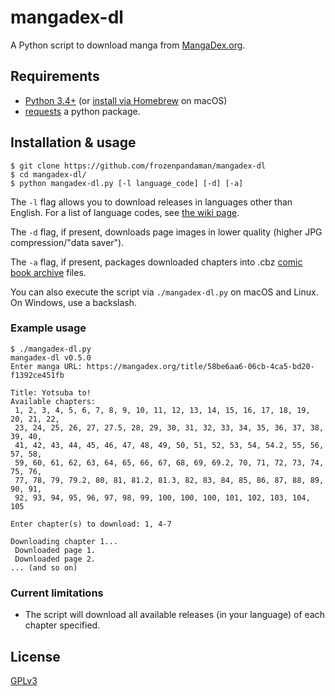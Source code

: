 # mangadex-dl

A Python script to download manga from [MangaDex.org](https://mangadex.org/).

## Requirements
  * [Python 3.4+](https://www.python.org/downloads/) (or [install via Homebrew](https://docs.python-guide.org/starting/install3/osx/) on macOS)
  * [requests](https://pypi.org/project/requests/) a python package.

## Installation & usage
```
$ git clone https://github.com/frozenpandaman/mangadex-dl
$ cd mangadex-dl/
$ python mangadex-dl.py [-l language_code] [-d] [-a]
```

The `-l` flag allows you to download releases in languages other than English. For a list of language codes, see [the wiki page](https://github.com/frozenpandaman/mangadex-dl/wiki/language-codes).

The `-d` flag, if present, downloads page images in lower quality (higher JPG compression/"data saver").

The `-a` flag, if present, packages downloaded chapters into .cbz [comic book archive](https://en.wikipedia.org/wiki/Comic_book_archive) files.

You can also execute the script via `./mangadex-dl.py` on macOS and Linux. On Windows, use a backslash.

### Example usage
```
$ ./mangadex-dl.py
mangadex-dl v0.5.0
Enter manga URL: https://mangadex.org/title/58be6aa6-06cb-4ca5-bd20-f1392ce451fb

Title: Yotsuba to!
Available chapters:
 1, 2, 3, 4, 5, 6, 7, 8, 9, 10, 11, 12, 13, 14, 15, 16, 17, 18, 19, 20, 21, 22,
 23, 24, 25, 26, 27, 27.5, 28, 29, 30, 31, 32, 33, 34, 35, 36, 37, 38, 39, 40,
 41, 42, 43, 44, 45, 46, 47, 48, 49, 50, 51, 52, 53, 54, 54.2, 55, 56, 57, 58,
 59, 60, 61, 62, 63, 64, 65, 66, 67, 68, 69, 69.2, 70, 71, 72, 73, 74, 75, 76,
 77, 78, 79, 79.2, 80, 81, 81.2, 81.3, 82, 83, 84, 85, 86, 87, 88, 89, 90, 91,
 92, 93, 94, 95, 96, 97, 98, 99, 100, 100, 100, 101, 102, 103, 104, 105

Enter chapter(s) to download: 1, 4-7

Downloading chapter 1...
 Downloaded page 1.
 Downloaded page 2.
... (and so on)
```

### Current limitations
 * The script will download all available releases (in your language) of each chapter specified.

## License

[GPLv3](https://www.gnu.org/licenses/gpl-3.0.html)
